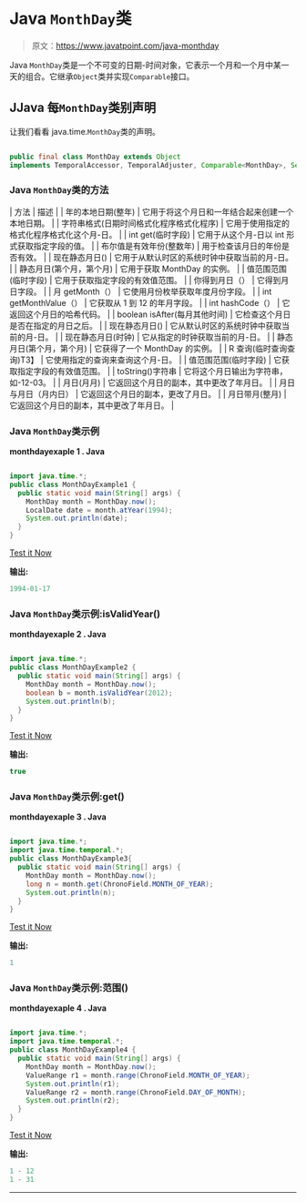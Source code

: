 # Java `MonthDay`类

> 原文：<https://www.javatpoint.com/java-monthday>

Java `MonthDay`类是一个不可变的日期-时间对象，它表示一个月和一个月中某一天的组合。它继承`Object`类并实现`Comparable`接口。

## JJava 每`MonthDay`类别声明

让我们看看 java.time.`MonthDay`类的声明。

```java

public final class MonthDay extends Object 
implements TemporalAccessor, TemporalAdjuster, Comparable<MonthDay>, Serializable

```

### Java `MonthDay`类的方法

| 方法 | 描述 |
| 年的本地日期(整年) | 它用于将这个月日和一年结合起来创建一个本地日期。 |
| 字符串格式(日期时间格式化程序格式化程序) | 它用于使用指定的格式化程序格式化这个月-日。 |
| int get(临时字段) | 它用于从这个月-日以 int 形式获取指定字段的值。 |
| 布尔值是有效年份(整数年) | 用于检查该月日的年份是否有效。 |
| 现在静态月日() | 它用于从默认时区的系统时钟中获取当前的月-日。 |
| 静态月日(第个月，第个月) | 它用于获取 MonthDay 的实例。 |
| 值范围范围(临时字段) | 它用于获取指定字段的有效值范围。 |
| 你得到月日（） | 它得到月日字段。 |
| 月 getMonth（） | 它使用月份枚举获取年度月份字段。 |
| int getMonthValue（） | 它获取从 1 到 12 的年月字段。 |
| int hashCode（） | 它返回这个月日的哈希代码。 |
| boolean isAfter(每月其他时间) | 它检查这个月日是否在指定的月日之后。 |
| 现在静态月日() | 它从默认时区的系统时钟中获取当前的月-日。 |
| 现在静态月日(时钟) | 它从指定的时钟获取当前的月-日。 |
| 静态月日(第个月，第个月) | 它获得了一个 MonthDay 的实例。 |
| <r>R 查询(临时查询<r>查询)</r>T3】</r> | 它使用指定的查询来查询这个月-日。 |
| 值范围范围(临时字段) | 它获取指定字段的有效值范围。 |
| toString()字符串 | 它将这个月日输出为字符串，如-12-03。 |
| 月日(月月) | 它返回这个月日的副本，其中更改了年月日。 |
| 月日与月日（月内日） | 它返回这个月日的副本，更改了月日。 |
| 月日带月(整月) | 它返回这个月日的副本，其中更改了年月日。 |

### Java `MonthDay`类示例

**monthdayexaple 1 . Java**

```java

import java.time.*;
public class MonthDayExample1 {
  public static void main(String[] args) {
    MonthDay month = MonthDay.now();
    LocalDate date = month.atYear(1994);
    System.out.println(date);
  }
}

```

[Test it Now](https://compiler.javatpoint.com/opr/test.jsp?filename=MonthDayExample1)

**输出:**

```java
1994-01-17

```

### Java `MonthDay`类示例:isValidYear()

**monthdayexaple 2 . Java**

```java

import java.time.*;
public class MonthDayExample2 {
  public static void main(String[] args) {
    MonthDay month = MonthDay.now();
    boolean b = month.isValidYear(2012);
    System.out.println(b);
  }
}

```

[Test it Now](https://compiler.javatpoint.com/opr/test.jsp?filename=MonthDayExample2)

**输出:**

```java
true

```

### Java `MonthDay`类示例:get()

**monthdayexaple 3 . Java**

```java

import java.time.*;
import java.time.temporal.*;
public class MonthDayExample3{
  public static void main(String[] args) {
    MonthDay month = MonthDay.now();
    long n = month.get(ChronoField.MONTH_OF_YEAR);
    System.out.println(n);
  }
}

```

[Test it Now](https://compiler.javatpoint.com/opr/test.jsp?filename=MonthDayExample3)

**输出:**

```java
1

```

### Java `MonthDay`类示例:范围()

**monthdayexaple 4 . Java**

```java

import java.time.*;
import java.time.temporal.*;
public class MonthDayExample4 {
  public static void main(String[] args) {
    MonthDay month = MonthDay.now();
    ValueRange r1 = month.range(ChronoField.MONTH_OF_YEAR);
    System.out.println(r1);
    ValueRange r2 = month.range(ChronoField.DAY_OF_MONTH);
    System.out.println(r2);
  }
}

```

[Test it Now](https://compiler.javatpoint.com/opr/test.jsp?filename=MonthDayExample4)

**输出:**

```java
1 - 12
1 - 31

```

* * *